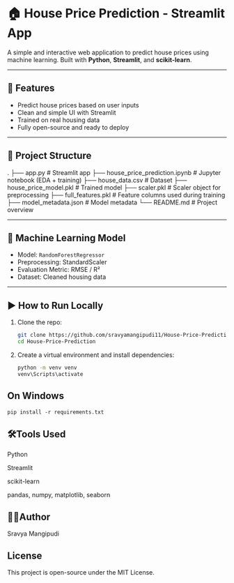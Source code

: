 # 🏠 House Price Prediction - Streamlit App

A simple and interactive web application to predict house prices using machine learning. Built with **Python**, **Streamlit**, and **scikit-learn**.


---

## 🚀 Features

- Predict house prices based on user inputs
- Clean and simple UI with Streamlit
- Trained on real housing data
- Fully open-source and ready to deploy

---

## 📂 Project Structure

.
├── app.py # Streamlit app
├── house_price_prediction.ipynb # Jupyter notebook (EDA + training)
├── house_data.csv # Dataset
├── house_price_model.pkl # Trained model
├── scaler.pkl # Scaler object for preprocessing
├── full_features.pkl # Feature columns used during training
├── model_metadata.json # Model metadata
└── README.md # Project overview

---

## 🧠 Machine Learning Model

- Model: `RandomForestRegressor`
- Preprocessing: StandardScaler
- Evaluation Metric: RMSE / R²
- Dataset: Cleaned housing data

---

## ▶️ How to Run Locally

1. Clone the repo:
   ```bash
   git clone https://github.com/sravyamangipudi11/House-Price-Prediction.git
   cd House-Price-Prediction
2. Create a virtual environment and install dependencies:
    ```bash
    python -m venv venv
    venv\Scripts\activate      
## On Windows 
    pip install -r requirements.txt

## 🛠️Tools Used
Python

Streamlit

scikit-learn

pandas, numpy, matplotlib, seaborn

## 🙋‍♀️Author
Sravya Mangipudi

## License
This project is open-source under the MIT License.
